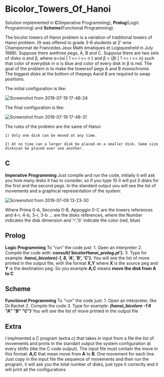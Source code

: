 # Bicolor_Towers_Of_Hanoi
Solution implemented in **C**(Imperative Programming), **Prolog**(Logic Programming) and **Scheme**(Functional Programming).

The bicolor towers of Hanoi problem is a variation of traditional towers of Hanoi problem. (It was offered to grade 3-6 students at 2' eme Championnat de Francedes Jeux Math ́ematiques et Logiquesheld in July 1988). Suppose there arethree pegs, A, B and C. Suppose there are two sets of disks α and β, where α={αi | 1 <= i <= n } and β = {βi | 1 <= i <= n} such that color of everydisk in α is blue and color of every disk in β is red.
The goal of the problem is to make the towersof pegs A and B monochrome. The biggest disks at the bottom of thepegs Aand B are required to swap positions. 

The initial configuration is like:

![Screenshot from 2019-07-19 17-48-24](https://user-images.githubusercontent.com/40428406/61548231-7eea5180-aa4d-11e9-9aa4-2d81c8277dfb.png)


The final configuration is like:

![Screenshot from 2019-07-19 17-48-31](https://user-images.githubusercontent.com/40428406/61548236-83166f00-aa4d-11e9-880e-05db3a1fc078.png)


The rules of the problem are the same of Hanoi:

	1) Only one disk can be moved at any time.

	2) At no time can a larger disk be placed on a smaller disk. Same size diskscan be placed over one another.




## C
**Imperative Programming**
Just compile and run the code, initially it will ask you how many disks it has to consider, so if you type 10 it will put 5 disks for the first and the second pegs.
In the standard output you will see the list of movements and a graphical representation of the system:

![Screenshot from 2019-07-09 13-23-30](https://user-images.githubusercontent.com/40428406/61550243-40a36100-aa52-11e9-9c24-b3762207214b.png)

Where Prima 0-A, Seconda 0-B, Appoggio 0-C are the towers references and 4-r, 4-b, 3-r, 3-b ... are the disks references, where the Number indicates the disk dimension and 'r','b' indicate the color (red, blue)



## Prolog
**Logic Programming**
To "run" the code just: 
	1. Open an interpreter
	2. Compile the code with: ***consult(‘bicolorHanoi_prolog.pl’).***
	3. Type for example: ***hanoi_bicolore(-1, 8, 'A', 'B', 'C').***
You will see the list of move printed in the output file, with the format **X,Y** where **X** is the source peg and **Y** is the destination peg. So you example **A,C** means **move the disk from A to C**



## Scheme
**Functional Programming**
To "run" the code just: 
	1. Open an interpreter, like Dr.Racket
	2. Compile the code
	3. Type for example: ***(hanoi_bicolore -1 6 "A" "B" "C")***
You will see the list of move printed in the output file



## Extra
I implmented a C program (extra.c) that takes in input from a file the list of movements and prints in the standart output the system configuration at every shifts (like the C code output). The input file must contain the move in this format: **A,C** that mean move from **A** to **B**. One movement for each line. Just copy in the input file the sequence of movements and then run the program, it will ask you the total number of disks, just type it correctly and it will print all the configurations


